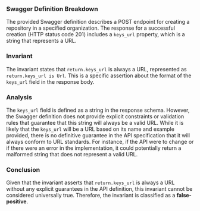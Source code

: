 ### Swagger Definition Breakdown
The provided Swagger definition describes a POST endpoint for creating a repository in a specified organization. The response for a successful creation (HTTP status code 201) includes a `keys_url` property, which is a string that represents a URL.

### Invariant
The invariant states that `return.keys_url` is always a URL, represented as `return.keys_url is Url`. This is a specific assertion about the format of the `keys_url` field in the response body.

### Analysis
The `keys_url` field is defined as a string in the response schema. However, the Swagger definition does not provide explicit constraints or validation rules that guarantee that this string will always be a valid URL. While it is likely that the `keys_url` will be a URL based on its name and example provided, there is no definitive guarantee in the API specification that it will always conform to URL standards. For instance, if the API were to change or if there were an error in the implementation, it could potentially return a malformed string that does not represent a valid URL.

### Conclusion
Given that the invariant asserts that `return.keys_url` is always a URL without any explicit guarantees in the API definition, this invariant cannot be considered universally true. Therefore, the invariant is classified as a **false-positive**.
